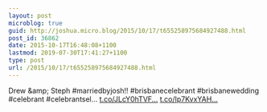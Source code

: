 ```yaml
---
layout: post
microblog: true
guid: http://joshua.micro.blog/2015/10/17/t655258975684927488.html
post_id: 36862
date: 2015-10-17T16:48:08+1100
lastmod: 2019-07-30T17:41:27+1100
type: post
url: /2015/10/17/t655258975684927488.html
---
```

Drew &amp;amp; Steph #marriedbyjosh!! #brisbanecelebrant #brisbanewedding #celebrant #celebrantsel… [t.co/JLcY0hTVF...](http://t.co/JLcY0hTVFH) [t.co/Ip7KvxYAH...](http://t.co/Ip7KvxYAHY)
